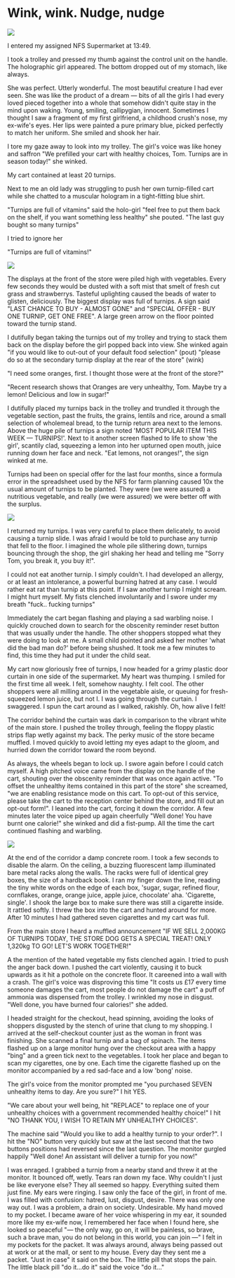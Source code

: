 # Wink, wink. Nudge, nudge

![](pics/wink/1.png)

I entered my assigned NFS Supermarket at 13:49.

I took a trolley and pressed my thumb against the control unit on the handle. The holographic girl appeared. The bottom dropped out of my stomach, like always.

She was perfect. Utterly wonderful. The most beautiful creature I had ever seen. She was like the product of a dream — bits of all the girls I had every loved pieced together into a whole that somehow didn't quite stay in the mind upon waking. Young, smiling, callipygian, innocent. Sometimes I thought I saw a fragment of my first girlfriend, a childhood crush's nose, my ex-wife's eyes. Her lips were painted a pure primary blue, picked perfectly to match her uniform. She smiled and shook her hair.

I tore my gaze away to look into my trolley. The girl's voice was like honey and saffron "We prefilled your cart with healthy choices, Tom. Turnips are in season today!" she winked.

My cart contained at least 20 turnips.

Next to me an old lady was struggling to push her own turnip-filled cart while she chatted to a muscular hologram in a tight-fitting blue shirt.

"Turnips are full of vitamins" said the holo-girl "feel free to put them back on the shelf, if you want something less healthy" she pouted. "The last guy bought so many turnips"

I tried to ignore her

"Turnips are full of vitamins!"

![](pics/wink/2.png)

The displays at the front of the store were piled high with vegetables. Every few seconds they would be dusted with a soft mist that smelt of fresh cut grass and strawberrys. Tasteful uplighting caused the beads of water to glisten, deliciously. The biggest display was full of turnips. A sign said "LAST CHANCE TO BUY - ALMOST GONE" and "SPECIAL OFFER - BUY ONE TURNIP, GET ONE FREE". A large green arrow on the floor pointed toward the turnip stand.

I dutifully began taking the turnips out of my trolley and trying to stack them back on the display before the girl popped back into view. She winked again "if you would like to out-out of your default food selection" (pout) "please do so at the secondary turnip display at the rear of the store" (wink)

"I need some oranges, first. I thought those were at the front of the store?"

"Recent research shows that Oranges are very unhealthy, Tom. Maybe try a lemon! Delicious and low in sugar!"

I dutifully placed my turnips back in the trolley and trundled it through the vegetable section, past the fruits, the grains, lentils and rice, around a small selection of wholemeal bread, to the turnip return area next to the lemons. Above the huge pile of turnips a sign noted 'MOST POPULAR ITEM THIS WEEK — TURNIPS!'. Next to it another screen flashed to life to show 'the girl', scantily clad, squeezing a lemon into her upturned open mouth, juice running down her face and neck. "Eat lemons, not oranges!", the sign winked at me.

Turnips had been on special offer for the last four months, since a formula error in the spreadsheet used by the NFS for farm planning caused 10x the usual amount of turnips to be planted. They were (we were assured) a nutritious vegetable, and really (we were assured) we were better off with the surplus.

![](pics/wink/3.jpg)

I returned my turnips. I was very careful to place them delicately, to avoid causing a turnip slide. I was afraid I would be told to purchase any turnip that fell to the floor. I imagined the whole pile slithering down, turnips bouncing through the shop, the girl shaking her head and telling me "Sorry Tom, you break it, you buy it!".

I could not eat another turnip. I simply couldn't. I had developed an allergy, or at least an intolerance, a powerful burning hatred at any case. I would rather eat rat than turnip at this point. If I saw another turnip I might scream. I might hurt myself. My fists clenched involuntarily and I swore under my breath "fuck.. fucking turnips"

Immediately the cart began flashing and playing a sad warbling noise. I quickly crouched down to search for the obscenity reminder reset button that was usually under the handle. The other shoppers stopped what they were doing to look at me. A small child pointed and asked her mother 'what did the bad man do?' before being shushed. It took me a few minutes to find, this time they had put it under the child seat.

My cart now gloriously free of turnips, I now headed for a grimy plastic door curtain in one side of the supermarket. My heart was thumping. I smiled for the first time all week. I felt, somehow naughty. I felt cool. The other shoppers were all milling around in the vegetable aisle, or queuing for fresh-squeezed lemon juice, but not I. I was going through the curtain. I swaggered. I spun the cart around as I walked, rakishly. Oh, how alive I felt!

The corridor behind the curtain was dark in comparison to the vibrant white of the main store. I pushed the trolley through, feeling the floppy plastic strips flap wetly against my back. The perky music of the store became muffled. I moved quickly to avoid letting my eyes adapt to the gloom, and hurried down the corridor toward the room beyond.

As always, the wheels began to lock up. I swore again before I could catch myself. A high pitched voice came from the display on the handle of the cart, shouting over the obscenity reminder that was once again active. "To offset the unhealthy items contained in this part of the store" she screamed, "we are enabling resistance mode on this cart. To opt-out of this service, please take the cart to the reception center behind the store, and fill out an opt-out form!". I leaned into the cart, forcing it down the corridor. A few minutes later the voice piped up again cheerfully "Well done! You have burnt one calorie!" she winked and did a fist-pump. All the time the cart continued flashing and warbling.

![](pics/wink/4.jpg)

At the end of the corridor a damp concrete room. I took a few seconds to disable the alarm. On the ceiling, a buzzing fluorescent lamp illuminated bare metal racks along the walls. The racks were full of identical grey boxes, the size of a hardback book. I ran my finger down the line, reading the tiny white words on the edge of each box, 'sugar, sugar, refined flour, cornflakes, orange, orange juice, apple juice, chocolate' aha. 'Cigarette, single'. I shook the large box to make sure there was still a cigarette inside. It rattled softly. I threw the box into the cart and hunted around for more. After 10 minutes I had gathered seven cigarettes and my cart was full.

From the main store I heard a muffled announcement "IF WE SELL 2,000KG OF TURNIPS TODAY, THE STORE DOG GETS A SPECIAL TREAT! ONLY 1,320kg TO GO! LET'S WORK TOGETHER!"

A the mention of the hated vegetable my fists clenched again. I tried to push the anger back down. I pushed the cart violently, causing it to buck upwards as it hit a pothole on the concrete floor. It careened into a wall with a crash. The girl's voice was disproving this time "It costs us £17 every time someone damages the cart, most people do not damage the cart" a puff of ammonia was dispensed from the trolley. I wrinkled my nose in disgust. "Well done, you have burned four calories!" she added.

I headed straight for the checkout, head spinning, avoiding the looks of shoppers disgusted by the stench of urine that clung to my shopping. I arrived at the self-checkout counter just as the woman in front was finishing. She scanned a final turnip and a bag of spinach. The items flashed up on a large monitor hung over the checkout area with a happy "bing" and a green tick next to the vegetables. I took her place and began to scan my cigarettes, one by one. Each time the cigarette flashed up on the monitor accompanied by a red sad-face and a low 'bong' noise. 

The girl's voice from the monitor prompted me "you purchased SEVEN unhealthy items to day. Are you sure?" I hit YES. 

"We care about your well being, hit "REPLACE" to replace one of your unhealthy choices with a government recommended healthy choice!" I hit "NO THANK YOU, I WISH TO RETAIN MY UNHEALTHY CHOICES".

The machine said "Would you like to add a healthy turnip to your order?". I hit the "NO" button very quickly but saw at the last second that the two buttons positions had reversed since the last question. The monitor gurgled happily "Well done! An assistant will deliver a turnip for you now!"

I was enraged. I grabbed a turnip from a nearby stand and threw it at the monitor. It bounced off, wetly. Tears ran down my face. Why couldn't I just be like everyone else? They all seemed so happy. Everything suited them just fine. My ears were ringing. I saw only the face of the girl, in front of me. I was filled with confusion: hatred, lust, disgust, desire. There was only one way out.  I was a problem, a drain on society. Undesirable. My hand moved to my pocket. I became aware of her voice whispering in my ear, it sounded more like my ex-wife now, I remembered her face when I found here, she looked so peaceful  "— the only way, go on, it will be painless, so brave, such a brave man, you do not belong in this world, you can join —" I felt in my pockets for the packet. It was always around, always being passed out at work or at the mall, or sent to my house. Every day they sent me a packet. "Just in case" it said on the box. The little pill that stops the pain. The little black pill "do it...do it" said the voice "do it..."
